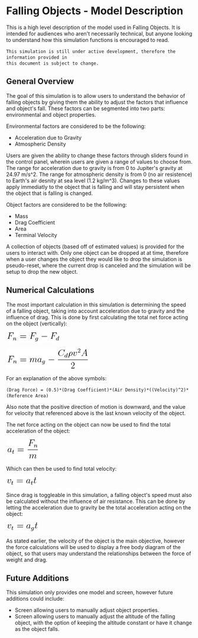 # Falling Objects - Model Description

This is a high level description of the model used in Falling Objects. It is intended for
audiences who aren't necessarily technical, but anyone looking to understand how this simulation
functions is encouraged to read.

    This simulation is still under active development, therefore the information provided in
    this document is subject to change.


## General Overview

The goal of this simulation is to allow users to understand the behavior of falling objects
by giving them the ability to adjust the factors that influence and object's fall. These
factors can be segmented into two parts: environmental and object properties.

Environmental factors are considered to be the following:

* Acceleration due to Gravity
* Atmospheric Density

Users are given the ability to change these factors through sliders found in the control panel, wherein
users are given a range of values to choose from. The range for acceleration due to gravity is from 0 to
Jupiter's gravity at 24.97 m/s^2. The range for atmospheric density is from 0 (no air resistence) to
Earth's air desnity at sea level (1.2 kg/m^3). Changes to these values apply immediatly to the object
that is falling and will stay persistent when the object that is falling is changed.

Object factors are considered to be the following:

* Mass
* Drag Coefficient
* Area
* Terminal Velocity

A collection of objects (based off of estimated values) is provided for the users to interact with.
Only one object can be dropped at at time, therefore when a user changes the object they would like
to drop the simulation is pseudo-reset, where the current drop is canceled and the simulation will be
setup to drop the new object.


## Numerical Calculations

The most important calculation in this simulation is determining the speed of a falling object, taking
into account acceleration due to gravity and the influence of drag. This is done by first calculating the
total net force acting on the object (vertically):

![Net force equals force of gravity minus force of drag.](https://github.com/learnitall/falling-objects/blob/master/assets/fnet-forces.jpg)

![Net force equals mass times acceleration due to gravity minus one half times the drag coefficient times air density times velocity squared times area.](https://github.com/learnitall/falling-objects/blob/master/assets/fnet.jpg)

For an explanation of the above symbols:

    (Drag Force) = (0.5)*(Drag Coefficient)*(Air Density)*((Velocity)^2)*(Reference Area)

Also note that the positive direction of motion is downward, and the value for velocity that referenced
above is the last known velocity of the object.

The net force acting on the object can now be used to find the total acceleration of the object:

![Total acceleration equals net force divided by mass](https://github.com/learnitall/falling-objects/blob/master/assets/at.jpg)

Which can then be used to find total velocity:

![Total velocity equals total acceleration times time](https://github.com/learnitall/falling-objects/blob/master/assets/vt-drag.jpg)

Since drag is toggleable in this simulation, a falling object's speed must also be calculated without
the influence of air resistance. This can be done by letting the acceleration due to gravity be the
total acceleration acting on the object:

![total velocity equals acceleration due to gravity times time](https://github.com/learnitall/falling-objects/blob/master/assets/vt-no-drag.jpg)

As stated earlier, the velocity of the object is the main objective, however the force calculations
will be used to display a free body diagram of the object, so that users may understand the relationships
between the force of weight and drag.


## Future Additions

This simulation only provides one model and screen, however future additions could include:

* Screen allowing users to manually adjust object properties.
* Screen allowing users to manually adjust the altitude of the falling object, with the option of keeping
  the altitude constant or have it change as the object falls.